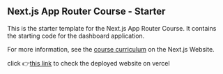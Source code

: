 ## Next.js App Router Course - Starter

This is the starter template for the Next.js App Router Course. It contains the starting code for the dashboard application.

For more information, see the [course curriculum](https://nextjs.org/learn) on the Next.js Website.

click 👉[this link](https://nextjs-dashboard-green-zeta-35.vercel.app/) to check the deployed website on vercel
